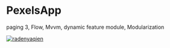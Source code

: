 # PexelsApp
paging 3, Flow, Mvvm, dynamic feature module, Modularization

[![radenyaqien](https://circleci.com/gh/radenyaqien/PexelsApp.svg?style=svg)](https://circleci.com/gh/radenyaqien/PexelsApp)
